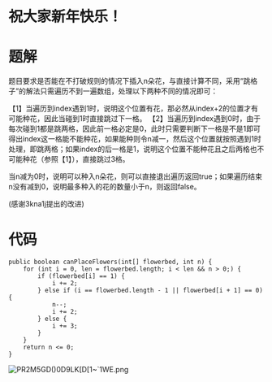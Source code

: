 # 祝大家新年快乐！
# 题解
题目要求是否能在不打破规则的情况下插入n朵花，与直接计算不同，采用“跳格子”的解法只需遍历不到一遍数组，处理以下两种不同的情况即可：

【1】当遍历到index遇到1时，说明这个位置有花，那必然从index+2的位置才有可能种花，因此当碰到1时直接跳过下一格。
【2】当遍历到index遇到0时，由于每次碰到1都是跳两格，因此前一格必定是0，此时只需要判断下一格是不是1即可得出index这一格能不能种花，如果能种则令n减一，然后这个位置就按照遇到1时处理，即跳两格；如果index的后一格是1，说明这个位置不能种花且之后两格也不可能种花（参照【1】），直接跳过3格。

当n减为0时，说明可以种入n朵花，则可以直接退出遍历返回true；如果遍历结束n没有减到0，说明最多种入的花的数量小于n，则返回false。

(感谢3kna1j提出的改进)

# 代码
```
public boolean canPlaceFlowers(int[] flowerbed, int n) {
	for (int i = 0, len = flowerbed.length; i < len && n > 0;) {
		if (flowerbed[i] == 1) {
			i += 2;
		} else if (i == flowerbed.length - 1 || flowerbed[i + 1] == 0) {
			n--;
			i += 2;
		} else {
			i += 3;
		}
	}
	return n <= 0;
}
```
![PR2M5GD()0D9LK\[D\[1~`1WE.png](https://pic.leetcode-cn.com/1609431132-BhadWi-PR2M5GD\(\)0D9LK%5BD%5B1~%601WE.png)

